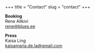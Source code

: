 +++
title = "Contact"
slug = "contact"
+++

**Booking**  
 Rene Allkivi  
 rene@blues.ee

**Press**  
  Kaisa Ling  
  kaisamaria.de.la@gmail.com

